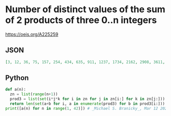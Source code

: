 # Number of distinct values of the sum of 2 products of three 0\.\.n integers
https://oeis.org/A225259
## JSON
```JSON
[3, 12, 36, 75, 157, 254, 434, 635, 911, 1237, 1734, 2162, 2908, 3611, 4461, 5435, 6734, 7879, 9568, 10964, 12861, 14913, 17438, 19426, 22381, 25251, 28482, 31624, 35879, 39100, 44165, 48267, 53463, 58590, 64476, 69214, 76693, 83132, 90303, 96766]
```
## Python
```Python
def a(n):
  zn = list(range(n+1))
  prod3 = list(set(i*j*k for i in zn for j in zn[i:] for k in zn[j:]))
  return len(set(a+b for i, a in enumerate(prod3) for b in prod3[i:]))
print([a(n) for n in range(1, 42)]) # _Michael S. Branicky_, Mar 12 2021
```
